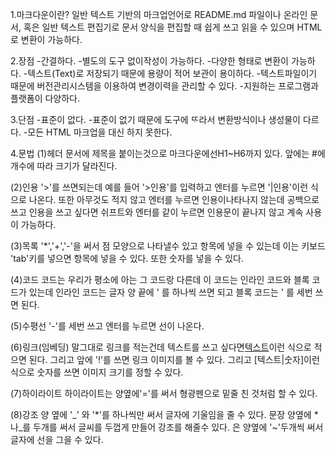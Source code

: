 1.마크다운이란?
일반 텍스트 기반의 마크업언어로 README.md 파일이나 온라인 문서, 혹은 일반 텍스트 편집기로 문서 양식을 편집할 때 쉽게 쓰고 읽을 수 있으며 HTML로 변환이 가능하다.

2.장점
-간결하다.
-별도의 도구 없이작성이 가능하다.
-다양한 형태로 변환이 가능하다.
-텍스트(Text)로 저장되기 때문에 용량이 적어 보관이 용이하다.
-텍스트파일이기 때문에 버전관리시스템을 이용하여 변경이력을 관리할 수 있다.
-지원하는 프로그램과 플랫폼이 다양하다.

3.단점
-표준이 없다.
-표준이 없기 때문에 도구에 ᄄᆞ라서 변환방식이나 생성물이 다르다.
-모든 HTML 마크업을 대신 하지 못한다.

4.문법
(1)헤더
문서에 제목을 붙이는것으로 마크다운에선H1~H6까지 있다.
앞에는 #에 개수에 따라 크기가 달라진다.

(2)인용
'>'를 쓰면되는데 예를 들어 '>인용'를 입력하고 엔터를 누르면 '|인용'이런 식으로 나온다.
또한 아무것도 적지 않고 엔터를 누르면 인용이나타나지 않는데 공백으로쓰고 인용을 쓰고 싶다면 쉬프트와 엔터를 같이 누르면 인용문이 끝나지 않고 계속 사용이 가능하다.

(3)목록
'*','+','-'을 써서 점 모양으로 나타낼수 있고 항목에 넣을 수 있는데 이는 키보드 'tab'키를 넣으면 항목에 넣을 수 있다.
또한 숫자를 넣을 수 있다.

(4)코드
코드는 우리가 평소에 아는 그 코드랑 다른데 이 코드는 인라인 코드와 블록 코드가 있는데 인라인 코드는 글자 양 끝에 ' 를 하나씩 쓰면 되고
블록 코드는 ' 를 세번 쓰면 된다.

(5)수평선
'-'를 세번 쓰고 엔터를 누르면 선이 나온다.

(6)링크(임베딩)
말그대로 링크를 적는건데 텍스트를 쓰고 싶다면[텍스트](URL)이런 식으로 적으면 된다.
그리고 앞에 '!'를 쓰면 링크 이미지를 볼 수 있다.
그리고 [텍스트|숫자]이런 식으로 숫자를 쓰면 이미지 크기를 정할 수 있다.

(7)하이라이트
하이라이트는 양옆에'='를 써서 형광펜으로 밑줄 친 것처럼 할 수 있다.

(8)강조
양 옆에 '_' 와 '*'를 하나씩만 써서 글자에 기울임을 줄 수 있다.
문장 양옆에 *나_를 두개를 써서 글씨를 두껍게 만들어 강조를 해줄수 있다.
은 양옆에 '~'두개씩 써서 글자에 선을 그을 수 있다.
